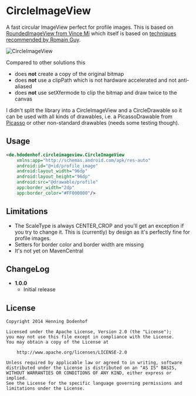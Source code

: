 CircleImageView
===============

A fast circular ImageView perfect for profile images. This is based on [RoundedImageView from Vince Mi](https://github.com/vinc3m1/RoundedImageView) which itself is based on [techniques recommended by Romain Guy](http://www.curious-creature.org/2012/12/11/android-recipe-1-image-with-rounded-corners/).

![CircleImageView](https://raw.github.com/hdodenhof/CircleImageView/master/screenshot.png)

Compared to other solutions this
* does **not** create a copy of the original bitmap
* does **not** use a clipPath which is not hardware accelerated and not anti-aliased
* does **not** use setXfermode to clip the bitmap and draw twice to the canvas

I didn't split the library into a CircleImageView and a CircleDrawable so it can be used with all kinds of drawables, i.e. a PicassoDrawable from [Picasso](https://github.com/square/picasso) or other non-standard drawables (needs some testing though).

Usage
-----
```xml
<de.hdodenhof.circleimageview.CircleImageView
    xmlns:app="http://schemas.android.com/apk/res-auto"
    android:id="@+id/profile_image"
    android:layout_width="96dp"
    android:layout_height="96dp"
    android:src="@drawable/profile"
    app:border_width="2dp"
    app:border_color="#FF000000"/>
```

Limitations
-----------
* The ScaleType is always CENTER_CROP and you'll get an exception if you try to change it. This is (currently) by design as it's perfectly fine for profile images.
* Setters for border color and border width are missing
* It's not yet on MavenCentral

ChangeLog
---------
* **1.0.0**
    * Initial release

License
-------

    Copyright 2014 Henning Dodenhof

    Licensed under the Apache License, Version 2.0 (the "License");
    you may not use this file except in compliance with the License.
    You may obtain a copy of the License at

        http://www.apache.org/licenses/LICENSE-2.0

    Unless required by applicable law or agreed to in writing, software
    distributed under the License is distributed on an "AS IS" BASIS,
    WITHOUT WARRANTIES OR CONDITIONS OF ANY KIND, either express or implied.
    See the License for the specific language governing permissions and
    limitations under the License.
